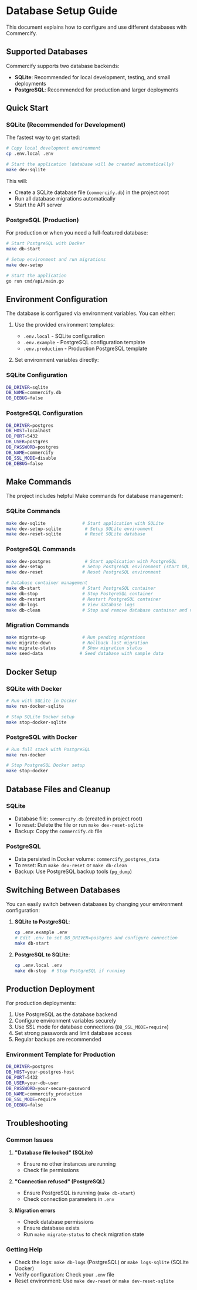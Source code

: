 # Database Setup Guide

This document explains how to configure and use different databases with Commercify.

## Supported Databases

Commercify supports two database backends:

- **SQLite**: Recommended for local development, testing, and small deployments
- **PostgreSQL**: Recommended for production and larger deployments

## Quick Start

### SQLite (Recommended for Development)

The fastest way to get started:

```bash
# Copy local development environment
cp .env.local .env

# Start the application (database will be created automatically)
make dev-sqlite
```

This will:
- Create a SQLite database file (`commercify.db`) in the project root
- Run all database migrations automatically
- Start the API server

### PostgreSQL (Production)

For production or when you need a full-featured database:

```bash
# Start PostgreSQL with Docker
make db-start

# Setup environment and run migrations
make dev-setup

# Start the application
go run cmd/api/main.go
```

## Environment Configuration

The database is configured via environment variables. You can either:

1. Use the provided environment templates:
   - `.env.local` - SQLite configuration
   - `.env.example` - PostgreSQL configuration template
   - `.env.production` - Production PostgreSQL template

2. Set environment variables directly:

### SQLite Configuration

```bash
DB_DRIVER=sqlite
DB_NAME=commercify.db
DB_DEBUG=false
```

### PostgreSQL Configuration

```bash
DB_DRIVER=postgres
DB_HOST=localhost
DB_PORT=5432
DB_USER=postgres
DB_PASSWORD=postgres
DB_NAME=commercify
DB_SSL_MODE=disable
DB_DEBUG=false
```

## Make Commands

The project includes helpful Make commands for database management:

### SQLite Commands

```bash
make dev-sqlite              # Start application with SQLite
make dev-setup-sqlite         # Setup SQLite environment
make dev-reset-sqlite         # Reset SQLite database
```

### PostgreSQL Commands

```bash
make dev-postgres             # Start application with PostgreSQL
make dev-setup               # Setup PostgreSQL environment (start DB, migrate, seed)
make dev-reset               # Reset PostgreSQL environment

# Database container management
make db-start                # Start PostgreSQL container
make db-stop                 # Stop PostgreSQL container
make db-restart              # Restart PostgreSQL container
make db-logs                 # View database logs
make db-clean                # Stop and remove database container and volumes
```

### Migration Commands

```bash
make migrate-up              # Run pending migrations
make migrate-down            # Rollback last migration
make migrate-status          # Show migration status
make seed-data              # Seed database with sample data
```

## Docker Setup

### SQLite with Docker

```bash
# Run with SQLite in Docker
make run-docker-sqlite

# Stop SQLite Docker setup
make stop-docker-sqlite
```

### PostgreSQL with Docker

```bash
# Run full stack with PostgreSQL
make run-docker

# Stop PostgreSQL Docker setup
make stop-docker
```

## Database Files and Cleanup

### SQLite

- Database file: `commercify.db` (created in project root)
- To reset: Delete the file or run `make dev-reset-sqlite`
- Backup: Copy the `commercify.db` file

### PostgreSQL

- Data persisted in Docker volume: `commercify_postgres_data`
- To reset: Run `make dev-reset` or `make db-clean`
- Backup: Use PostgreSQL backup tools (`pg_dump`)

## Switching Between Databases

You can easily switch between databases by changing your environment configuration:

1. **SQLite to PostgreSQL**:
   ```bash
   cp .env.example .env
   # Edit .env to set DB_DRIVER=postgres and configure connection
   make db-start
   ```

2. **PostgreSQL to SQLite**:
   ```bash
   cp .env.local .env
   make db-stop  # Stop PostgreSQL if running
   ```

## Production Deployment

For production deployments:

1. Use PostgreSQL as the database backend
2. Configure environment variables securely
3. Use SSL mode for database connections (`DB_SSL_MODE=require`)
4. Set strong passwords and limit database access
5. Regular backups are recommended

### Environment Template for Production

```bash
DB_DRIVER=postgres
DB_HOST=your-postgres-host
DB_PORT=5432
DB_USER=your-db-user
DB_PASSWORD=your-secure-password
DB_NAME=commercify_production
DB_SSL_MODE=require
DB_DEBUG=false
```

## Troubleshooting

### Common Issues

1. **"Database file locked" (SQLite)**
   - Ensure no other instances are running
   - Check file permissions

2. **"Connection refused" (PostgreSQL)**
   - Ensure PostgreSQL is running (`make db-start`)
   - Check connection parameters in `.env`

3. **Migration errors**
   - Check database permissions
   - Ensure database exists
   - Run `make migrate-status` to check migration state

### Getting Help

- Check the logs: `make db-logs` (PostgreSQL) or `make logs-sqlite` (SQLite Docker)
- Verify configuration: Check your `.env` file
- Reset environment: Use `make dev-reset` or `make dev-reset-sqlite`
